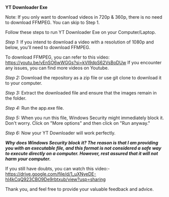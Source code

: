 
**YT Downloader Exe**

Note: If you only want to download videos in 720p & 360p, there is no need to download FFMPEG. You can skip to Step 1.

Follow these steps to run YT Downloader Exe on your Computer/Laptop.

*Step 1:*
If you intend to download a video with a resolution of 1080p and below, you'll need to download FFMPEG.

To download FFMPEG, you can refer to this video: https://youtu.be/vEnSO6wWGGs?si=kVI9dpS62VsBoDUw
If you encounter any issues, you can find more videos on Youtube.

*Step 2:*
Download the repository as a zip file or use git clone to download it to your computer.

*Step 3:*
Extract the downloaded file and ensure that the images remain in the folder.

*Step 4:*
Run the app.exe file.

*Step 5:*
When you run this file, Windows Security might immediately block it. Don't worry. Click on "More options" and then click on "Run anyway."

*Step 6:*
Now your YT Downloader will work perfectly.

***Why does Windows Security block it?
The reason is that I am providing you with an executable file, and this format is not considered a safe way to execute directly on a computer. However, rest assured that it will not harm your computer.***

If you still have doubts, you can watch this video:- 
https://drive.google.com/file/d/1_uXNyeDE-hl4kCqQ923CBO9De9rbtxub/view?usp=sharing

Thank you, and feel free to provide your valuable feedback and advice.
